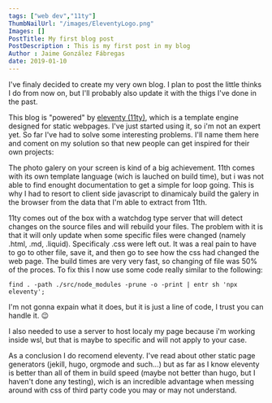 ```yaml
---
tags: ["web dev","11ty"]
ThumbNailUrl: "/images/EleventyLogo.png"
Images: []
PostTitle: My first blog post
PostDescription : This is my first post in my blog
Author : Jaime González Fábregas
date: 2019-01-10
---
```


I've finaly decided to create my very own blog. I plan to post the little thinks I do from now on, but I'll probably also update it with the thigs I've done in the past. 

This blog is "powered" by [eleventy (11ty)](https://www.11ty.dev/), which is a template engine designed for static webpages. I've just started using it, so i'm not an expert yet. So far I've had to solve some interesting problems. I'll name them here and coment on my solution so that new people can get inspired for their own projects:

The photo galery on your screen is kind of a big achievement. 11th comes with its own template language (wich is lauched on build time), but i was not able to find enought documentation to get a simple for loop going. This is why I had to resort to client side javascript to dinamicaly build the galery in the browser from the data that I'm able to extract from 11th.

11ty comes out of the box with a watchdog type server that will detect changes on the source files and will rebuild your files. The problem with it is that it will only update when some specific files were changed (namely .html, .md, .liquid). Specificaly .css were left out. It was a real pain to have to go to other file, save it, and then go to see how the css had changed the web page. The build times are very very fast, so changing of file was 50% of the proces. To fix this I now use some code really similar to the following:

```
find . -path ./src/node_modules -prune -o -print | entr sh 'npx eleventy';
```
I'm not gonna expain what it does, but it is just a line of code, I trust you can handle it. 😉

I also needed to use a server to host localy my page because i'm working inside wsl, but that is maybe to specific and will not apply to your case.

As a conclusion I do recomend eleventy. I've read about other static page generators (jekill, hugo, orgmode and such...) but as far as I know eleventy is better than all of them in build speed (maybe not better than hugo, but I haven't done any testing), wich is an incredible advantage when messing around with css of third party code you may or may not understand. 
